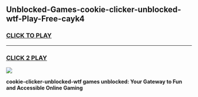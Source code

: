 
## Unblocked-Games-cookie-clicker-unblocked-wtf-Play-Free-cayk4
<h3>
<a href="https://premium76.site?title=cookie-clicker-unblocked-wtf&ref=21A">CLICK TO PLAY</a></h3>
<hr>

<h3>
<a href="https://premium76.site?title=cookie-clicker-unblocked-wtf&ref=21A">CLICK 2 PLAY</a>
  
</h3>

<a href="https://premium76.site?title=cookie-clicker-unblocked-wtf&ref=21A"><img src="https://clearcache.store/games.png"></a>


**cookie-clicker-unblocked-wtf games unblocked: Your Gateway to Fun and Accessible Online Gaming**
